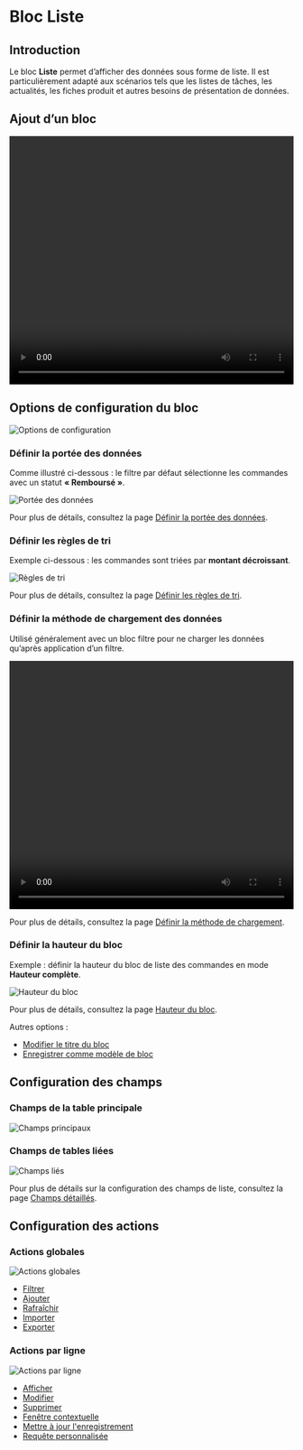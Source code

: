 # Bloc Liste

## Introduction

Le bloc **Liste** permet d’afficher des données sous forme de liste. Il est particulièrement adapté aux scénarios tels que les listes de tâches, les actualités, les fiches produit et autres besoins de présentation de données.

## Ajout d’un bloc

<video width="100%" height="440" controls>
  <source src="https://static-docs.nocobase.com/20240417224417.mp4" type="video/mp4">
</video>

## Options de configuration du bloc

![Options de configuration](https://static-docs.nocobase.com/20240417224539.png)

### Définir la portée des données

Comme illustré ci-dessous : le filtre par défaut sélectionne les commandes avec un statut **« Remboursé »**.

![Portée des données](https://static-docs.nocobase.com/20240417224701.png)

Pour plus de détails, consultez la page [Définir la portée des données](/handbook/ui/blocks/block-settings/data-scope).

### Définir les règles de tri

Exemple ci-dessous : les commandes sont triées par **montant décroissant**.

![Règles de tri](https://static-docs.nocobase.com/20240417225302.png)

Pour plus de détails, consultez la page [Définir les règles de tri](/handbook/ui/blocks/block-settings/sorting-rule).

### Définir la méthode de chargement des données

Utilisé généralement avec un bloc filtre pour ne charger les données qu’après application d’un filtre.

<video width="100%" height="440" controls>
  <source src="https://static-docs.nocobase.com/20240417225539.mp4" type="video/mp4">
</video>

Pour plus de détails, consultez la page [Définir la méthode de chargement](/handbook/ui/blocks/block-settings/loading-mode).

### Définir la hauteur du bloc

Exemple : définir la hauteur du bloc de liste des commandes en mode **Hauteur complète**.

![Hauteur du bloc](https://static-docs.nocobase.com/20240604233102.gif)

Pour plus de détails, consultez la page [Hauteur du bloc](/handbook/ui/blocks/block-settings/block-height).

Autres options :
- [Modifier le titre du bloc](/handbook/ui/blocks/block-settings/block-title)
- [Enregistrer comme modèle de bloc](/handbook/block-template)

## Configuration des champs

### Champs de la table principale

![Champs principaux](https://static-docs.nocobase.com/20240417230027.png)

### Champs de tables liées

![Champs liés](https://static-docs.nocobase.com/20240417230115.png)

Pour plus de détails sur la configuration des champs de liste, consultez la page [Champs détaillés](/handbook/ui/fields/generic/detail-form-item).

## Configuration des actions

### Actions globales

![Actions globales](https://static-docs.nocobase.com/20240421115811.png)

- [Filtrer](/handbook/ui/actions/types/filter)
- [Ajouter](/handbook/ui/actions/types/add-new)
- [Rafraîchir](/handbook/ui/actions/types/refresh)
- [Importer](/handbook/action-import)
- [Exporter](/handbook/action-export)

### Actions par ligne

![Actions par ligne](https://static-docs.nocobase.com/20240418114424.png)

- [Afficher](/handbook/ui/actions/types/view)
- [Modifier](/handbook/ui/actions/types/edit)
- [Supprimer](/handbook/ui/actions/types/delete)
- [Fenêtre contextuelle](/handbook/ui/actions/types/pop-up)
- [Mettre à jour l'enregistrement](/handbook/ui/actions/types/update-record)
- [Requête personnalisée](/handbook/action-custom-request)
